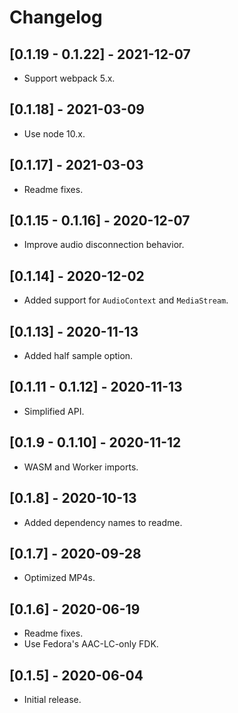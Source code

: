 # Changelog

## [0.1.19 - 0.1.22] - 2021-12-07

- Support webpack 5.x.

## [0.1.18] - 2021-03-09

- Use node 10.x.

## [0.1.17] - 2021-03-03

- Readme fixes.

## [0.1.15 - 0.1.16] - 2020-12-07

- Improve audio disconnection behavior.

## [0.1.14] - 2020-12-02

- Added support for `AudioContext` and `MediaStream`.

## [0.1.13] - 2020-11-13

- Added half sample option.

## [0.1.11 - 0.1.12] - 2020-11-13

- Simplified API.

## [0.1.9 - 0.1.10] - 2020-11-12

- WASM and Worker imports.

## [0.1.8] - 2020-10-13

- Added dependency names to readme.

## [0.1.7] - 2020-09-28

- Optimized MP4s.

## [0.1.6] - 2020-06-19

- Readme fixes.
- Use Fedora's AAC-LC-only FDK.

## [0.1.5] - 2020-06-04

- Initial release.
